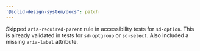 ```yaml
---
'@solid-design-system/docs': patch
---
```


Skipped `aria-required-parent` rule in accessibility tests for `sd-option`. This is already validated in tests for `sd-optgroup` or `sd-select`. Also included a missing `aria-label` attribute.
